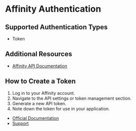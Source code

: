 # Affinity Authentication

## Supported Authentication Types
- Token

## Additional Resources

- [Affinity API Documentation](https://docs.affinity.co)

## How to Create a Token

1. Log in to your Affinity account.
2. Navigate to the API settings or token management section.
3. Generate a new API token.
4. Note down the token for use in your application.

- [Official Documentation](https://docs.affinity.com)
- [Support](https://support.affinity.com) 